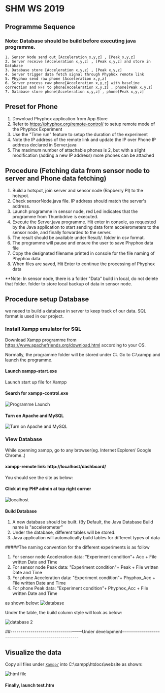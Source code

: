 # SHM WS 2019

## Programme Sequence
### Note: Database should be build before executing java programme.
```
1. Sensor Node send out [Acceleration x,y,z] , [Peak x,y,z]
2. Server receive [Acceleration x,y,z] , [Peak x,y,z] and store in Database
3. Database store [Acceleration x,y,z] , [Peak x,y,z]
4. Server trigger data fetch signal through Phyphox remote link
5. Phyphox send raw phone [Acceleration x,y,z]
6. Server process raw phone[Acceleration x,y,z] with baseline correction and FFT to phone[Acceleration x,y,z] , phone[Peak x,y,z]
7. Database store phone[Acceleration x,y,z] , phone[Peak x,y,z]
```
## Preset for Phone

1. Download Phyphox application from App Store
2. Refer to https://phyphox.org/remote-control/ to setup remote mode of the Phyphox Experiment
3. Use the "Time run" feature to setup the duration of the experiment
4. Note the IP address of the remote link and update the IP over Phone IP address declared in Server.java
5. The maximum number of attachable phones is 2, but with a slight modification (adding a new IP address) more phones can be attached

## Procedure (Fetching data from sensor node to server and Phone data fetching)

1. Build a hotspot, join server and sensor node (Rapberry PI) to the hotspot.
2. Check sensorNode.java file. IP address should match the server's address.
3. Launch programme in sensor node, red Led indicates that the programme from Thumbdrive is executed.
4. Execute the Server.java programme. Hit enter in console, as requested by the Java application to start sending data form accelerometers to the sensor node, and finally forwarded to the server.
5. The result should be available under Result/. folder in csv format.
6. The programme will pause and ensure the user to save Phyphox data file
7. Copy the designated filename printed in console for the file naming of Phyphox data
8. When files are saved, Hit Enter to continue the processing of Phyphox data

**Note: In sensor node, there is a folder "Data" build in local, do not delete that folder.
folder to store local backup of data in sensor node.

## Procedure setup Database

we neeed to build a database in server to keep track of our data. SQL format is used in our project.

### Install Xampp emulator for SQL

Download Xampp programme from https://www.apachefriends.org/download.html according to your OS.

Normally, the programme folder will be stored under C:\. Go to C:\xampp and launch the programme.

#### Launch xampp-start.exe
Launch start up file for Xampp

#### Search for xampp-control.exe

![Programme Launch](images/image1.jpeg)

#### Turn on Apache and MySQL

![Turn on Apache and MySQL](images/image2.jpeg)

### View Database

While openning xampp, go to any browser(eg. Internet Explorer/ Google Chrome..) 

#### xampp-remote link: http://localhost/dashboard/

You should see the site as below:

#### Click at my PHP admin at top right corner

![localhost](images/image3.jpeg)

#### Build Database
1. A new database should be built. (By Default, the Java Database Build name is "accelerometer"
2. Under the database, different tables will be stored.
3. Java application will automatically build tables for different types of data

#####The naming convention for the different experiments is as follow
1. For sensor node Acceleration data: "Experiment condition"+ Acc + File written Date and Time
2. For sensor node Peak data: "Experiment condition"+ Peak + File written Date and Time
3. For phone Acceleration data: "Experiment condition"+ Phyphox_Acc + File written Date and Time
4. For phone Peak data: "Experiment condition"+ Phyphox_Acc + File written Date and Time

as shown below:
![database](images/image4.jpeg)

Under the table, the build column style will look as below:

![database 2](images/image5.jpeg)

##------------------------------------Under development--------------------------------------------------------
## Visualize the data

Copy all files under [`Xampp/`](Xampp/) into C:\xampp\htdocs\website as shown:

![html file](images/image6.jpeg)

#### Finally, launch test.htm
